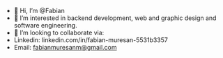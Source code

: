 - 👋 Hi, I’m @Fabian
- 👀 I’m interested in backend development, web and graphic design and software engineering.
- 💞️ I’m looking to collaborate via:
- Linkedin: linkedin.com/in/fabian-muresan-5531b3357
- Email: fabianmuresanm@gmail.com

  



